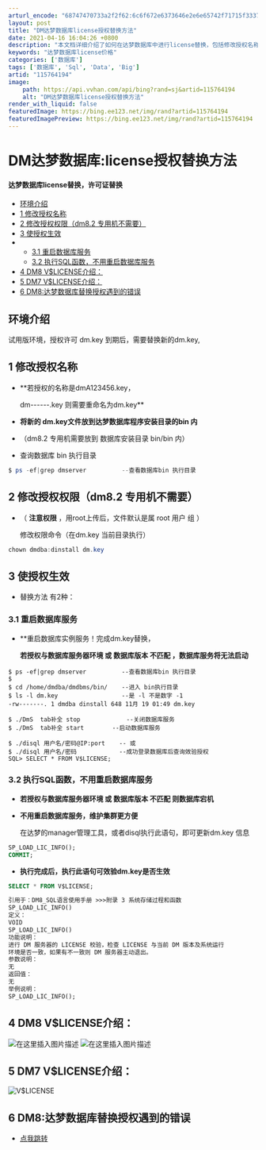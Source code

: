 ```yaml
---
arturl_encode: "68747470733a2f2f62:6c6f672e6373646e2e6e65742f71715f33373335383930392f:61727469636c652f64657461696c732f313135373634313934"
layout: post
title: "DM达梦数据库license授权替换方法"
date: 2021-04-16 16:04:26 +0800
description: "本文档详细介绍了如何在达梦数据库中进行license替换，包括修改授权名称、权限，以及通过重启服务或"
keywords: "达梦数据库license价格"
categories: ['数据库']
tags: ['数据库', 'Sql', 'Data', 'Big']
artid: "115764194"
image:
    path: https://api.vvhan.com/api/bing?rand=sj&artid=115764194
    alt: "DM达梦数据库license授权替换方法"
render_with_liquid: false
featuredImage: https://bing.ee123.net/img/rand?artid=115764194
featuredImagePreview: https://bing.ee123.net/img/rand?artid=115764194
---
```


# DM达梦数据库:license授权替换方法

#### 达梦数据库license替换，许可证替换

* [环境介绍](#_1)
* [1 修改授权名称](#1__3)
* [2 修改授权权限（dm8.2 专用机不需要）](#2_dm82__14)
* [3 使授权生效](#3__22)
* + [3.1 重启数据库服务](#31__24)
  + [3.2 执行SQL函数，不用重启数据库服务](#32_SQL_41)
* [4 DM8 V$LICENSE介绍：](#4_DM8_VLICENSE_73)
* [5 DM7 V$LICENSE介绍：](#5_DM7_VLICENSE_77)
* [6 DM8:达梦数据库替换授权遇到的错误](#6_DM8_80)

## 环境介绍

试用版环境，授权许可 dm.key 到期后，需要替换新的dm.key,

## 1 修改授权名称

* **若授权的名称是dmA123456.key，
    
  dm------.key 则需要重命名为dm.key**
* **将新的 dm.key文件放到达梦数据库程序安装目录的bin 内**
* （dm8.2 专用机需要放到 数据库安装目录 bin/bin 内）
* 查询数据库 bin 执行目录

```powershell
$ ps -ef|grep dmserver 			--查看数据库bin 执行目录

```

## 2 修改授权权限（dm8.2 专用机不需要）

* （
  **注意权限**
  ，用root上传后，文件默认是属 root 用户 组 ）
    
  修改权限命令（在dm.key 当前目录执行）

```powershell
chown dmdba:dinstall dm.key

```

## 3 使授权生效

* 替换方法 有2种：

### 3.1 重启数据库服务

* \*\*重启数据库实例服务！完成dm.key替换，
    
  **若授权与数据库服务器环境 或 数据库版本 不匹配 ，数据库服务将无法启动**

```shell
$ ps -ef|grep dmserver 			--查看数据库bin 执行目录
$ 
$ cd /home/dmdba/dmdbms/bin/  	--进入 bin执行目录
$ ls -l dm.key  				--是 -l 不是数字 -1
-rw-------. 1 dmdba dinstall 648 11月 19 01:49 dm.key

$ ./DmS  tab补全 stop   			--关闭数据库服务
$ ./DmS  tab补全 start   		--启动数据库服务

$ ./disql 用户名/密码@IP:port  	-- 或
$ ./disql 用户名/密码			--成功登录数据库后查询效验授权
SQL> SELECT * FROM V$LICENSE;

```

### 3.2 执行SQL函数，不用重启数据库服务

* **若授权与数据库服务器环境 或 数据库版本 不匹配 则数据库宕机**
* **不用重启数据库服务，维护集群更方便**
    
  在达梦的manager管理工具，或者disql执行此语句，即可更新dm.key 信息

```sql
SP_LOAD_LIC_INFO();
COMMIT;

```

* **执行完成后，执行此语句可效验dm.key是否生效**

```sql
SELECT * FROM V$LICENSE;

```

```xml
引用于：DM8_SQL语言使用手册 >>>附录 3 系统存储过程和函数
SP_LOAD_LIC_INFO()
定义：
VOID
SP_LOAD_LIC_INFO()
功能说明：
进行 DM 服务器的 LICENSE 校验，检查 LICENSE 与当前 DM 版本及系统运行
环境是否一致，如果有不一致则 DM 服务器主动退出。
参数说明：
无
返回值：
无
举例说明：
SP_LOAD_LIC_INFO();

```

## 4 DM8 V$LICENSE介绍：

![在这里插入图片描述](https://i-blog.csdnimg.cn/blog_migrate/8e19f8b16f9c35093de9777b776f69c7.png#pic_center)
![在这里插入图片描述](https://i-blog.csdnimg.cn/blog_migrate/b22638158117a4ed52affcc148ce8519.png#pic_center)

## 5 DM7 V$LICENSE介绍：

![V$LICENSE](https://i-blog.csdnimg.cn/blog_migrate/16b1d5ff958ef0c47ada5bfff8e5cdbb.png#pic_center)

## 6 DM8:达梦数据库替换授权遇到的错误

* [点我跳转](https://blog.csdn.net/qq_37358909/article/details/129729371?spm=1001.2014.3001.5502)